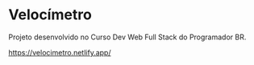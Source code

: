 # Velocímetro
Projeto desenvolvido no Curso Dev Web Full Stack do Programador BR.

https://velocimetro.netlify.app/
